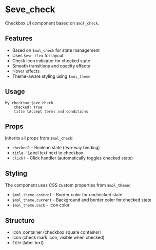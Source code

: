 # $eve_check

Checkbox UI component based on `$mol_check`.

## Features

- Based on `$mol_check` for state management
- Uses `$eve_flex` for layout
- Check icon indicator for checked state
- Smooth transitions and opacity effects
- Hover effects
- Theme-aware styling using `$mol_theme`

## Usage

```tree
My_checkbox $eve_check
	checked? true
	title \Accept terms and conditions
```

## Props

Inherits all props from `$mol_check`:

- `checked?` - Boolean state (two-way binding)
- `title` - Label text next to checkbox
- `click?` - Click handler (automatically toggles checked state)

## Styling

The component uses CSS custom properties from `$mol_theme`:
- `$mol_theme.control` - Border color for unchecked state
- `$mol_theme.current` - Background and border color for checked state
- `$mol_theme.back` - Icon color

## Structure

- Icon_container (checkbox square container)
- Icon (check mark icon, visible when checked)
- Title (label text)


